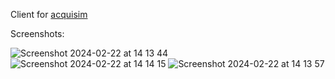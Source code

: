 Client for [acquisim](https://github.com/ghashy/acquirust/tree/main/backends/acquisim)

Screenshots:

![Screenshot 2024-02-22 at 14 13 44](https://github.com/ghashy/acquirust-client/assets/109857267/a62b1981-4af3-4a8f-86a1-9f5fc174b197)
![Screenshot 2024-02-22 at 14 14 15](https://github.com/ghashy/acquirust-client/assets/109857267/d09adcdc-8921-44af-a2fc-4b0aaa38eaeb)
![Screenshot 2024-02-22 at 14 13 57](https://github.com/ghashy/acquirust-client/assets/109857267/f887be44-8fe9-4c8e-9837-318a6ff188aa)
